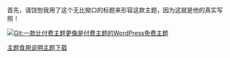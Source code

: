 首先，请饶恕我用了这个无比拗口的标题来形容这款主题，因为这就是他的真实写照！

[![Git:一款比付费主题更像是付费主题的WordPress免费主题](http://gitcafe.net/wp-content/uploads/2015051808553935.jpg "Git:一款比付费主题更像是付费主题的WordPress免费主题")](http://gitcafe.net/wp-content/uploads/2015051808553935.jpg "Git:一款比付费主题更像是付费主题的WordPress免费主题")

[主题食用说明](http://gitcafe.net/archives/3275.html)[主题下载](https://coding.net/u/googlo/p/Git/git/archive/master)